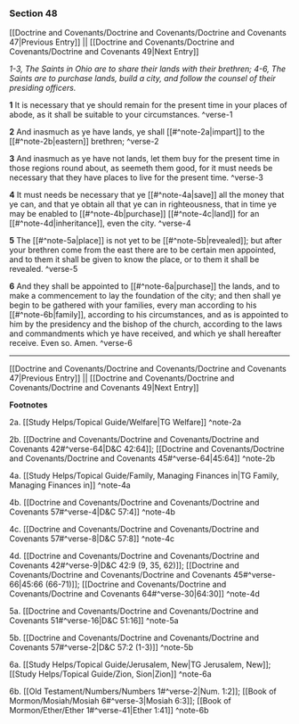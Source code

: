 ### Section 48

[[Doctrine and Covenants/Doctrine and Covenants/Doctrine and Covenants 47|Previous Entry]]  ||  [[Doctrine and Covenants/Doctrine and Covenants/Doctrine and Covenants 49|Next Entry]]

*1-3, The Saints in Ohio are to share their lands with their brethren; 4-6, The Saints are to purchase lands, build a city, and follow the counsel of their presiding officers.*

**1**  It is necessary that ye should remain for the present time in your places of abode, as it shall be suitable to your circumstances. ^verse-1

**2**  And inasmuch as ye have lands, ye shall [[#^note-2a|impart]] to the [[#^note-2b|eastern]] brethren; ^verse-2

**3**  And inasmuch as ye have not lands, let them buy for the present time in those regions round about, as seemeth them good, for it must needs be necessary that they have places to live for the present time. ^verse-3

**4**  It must needs be necessary that ye [[#^note-4a|save]] all the money that ye can, and that ye obtain all that ye can in righteousness, that in time ye may be enabled to [[#^note-4b|purchase]] [[#^note-4c|land]] for an [[#^note-4d|inheritance]], even the city. ^verse-4

**5**  The [[#^note-5a|place]] is not yet to be [[#^note-5b|revealed]]; but after your brethren come from the east there are to be certain men appointed, and to them it shall be given to know the place, or to them it shall be revealed. ^verse-5

**6**  And they shall be appointed to [[#^note-6a|purchase]] the lands, and to make a commencement to lay the foundation of the city; and then shall ye begin to be gathered with your families, every man according to his [[#^note-6b|family]], according to his circumstances, and as is appointed to him by the presidency and the bishop of the church, according to the laws and commandments which ye have received, and which ye shall hereafter receive. Even so. Amen. ^verse-6


---
[[Doctrine and Covenants/Doctrine and Covenants/Doctrine and Covenants 47|Previous Entry]]  ||  [[Doctrine and Covenants/Doctrine and Covenants/Doctrine and Covenants 49|Next Entry]]


**Footnotes**


2a. [[Study Helps/Topical Guide/Welfare|TG Welfare]] ^note-2a

2b. [[Doctrine and Covenants/Doctrine and Covenants/Doctrine and Covenants 42#^verse-64|D&C 42:64]]; [[Doctrine and Covenants/Doctrine and Covenants/Doctrine and Covenants 45#^verse-64|45:64]] ^note-2b

4a. [[Study Helps/Topical Guide/Family, Managing Finances in|TG Family, Managing Finances in]] ^note-4a

4b. [[Doctrine and Covenants/Doctrine and Covenants/Doctrine and Covenants 57#^verse-4|D&C 57:4]] ^note-4b

4c. [[Doctrine and Covenants/Doctrine and Covenants/Doctrine and Covenants 57#^verse-8|D&C 57:8]] ^note-4c

4d. [[Doctrine and Covenants/Doctrine and Covenants/Doctrine and Covenants 42#^verse-9|D&C 42:9 (9, 35, 62)]]; [[Doctrine and Covenants/Doctrine and Covenants/Doctrine and Covenants 45#^verse-66|45:66 (66-71)]]; [[Doctrine and Covenants/Doctrine and Covenants/Doctrine and Covenants 64#^verse-30|64:30]] ^note-4d

5a. [[Doctrine and Covenants/Doctrine and Covenants/Doctrine and Covenants 51#^verse-16|D&C 51:16]] ^note-5a

5b. [[Doctrine and Covenants/Doctrine and Covenants/Doctrine and Covenants 57#^verse-2|D&C 57:2 (1-3)]] ^note-5b

6a. [[Study Helps/Topical Guide/Jerusalem, New|TG Jerusalem, New]]; [[Study Helps/Topical Guide/Zion, Sion|Zion]] ^note-6a

6b. [[Old Testament/Numbers/Numbers 1#^verse-2|Num. 1:2]]; [[Book of Mormon/Mosiah/Mosiah 6#^verse-3|Mosiah 6:3]]; [[Book of Mormon/Ether/Ether 1#^verse-41|Ether 1:41]] ^note-6b
